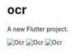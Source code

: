 # ocr

A new Flutter project.

![Ocr](https://firebasestorage.googleapis.com/v0/b/fir-crud-6ed2f.appspot.com/o/a2_303x640.jpg?alt=media&token=05a03953-198f-4093-8aa2-0f4c5f54b56b)
![Ocr](https://firebasestorage.googleapis.com/v0/b/fir-crud-6ed2f.appspot.com/o/a_303x640.jpg?alt=media&token=e3ad46a6-0c90-4484-a886-099c8ab370c2)
![Ocr](https://firebasestorage.googleapis.com/v0/b/fir-crud-6ed2f.appspot.com/o/a1_303x640.jpg?alt=media&token=0ff7436b-066a-4f0c-b242-7d5e35e3929e)
